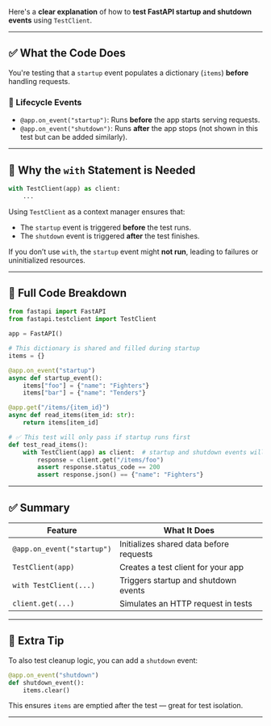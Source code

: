 Here's a **clear explanation** of how to **test FastAPI startup and shutdown events** using `TestClient`.

---

## ✅ What the Code Does

You're testing that a `startup` event populates a dictionary (`items`) **before** handling requests.

### 🔄 Lifecycle Events

* `@app.on_event("startup")`: Runs **before** the app starts serving requests.
* `@app.on_event("shutdown")`: Runs **after** the app stops (not shown in this test but can be added similarly).

---

## 🧠 Why the `with` Statement is Needed

```python
with TestClient(app) as client:
    ...
```

Using `TestClient` as a context manager ensures that:

* The `startup` event is triggered **before** the test runs.
* The `shutdown` event is triggered **after** the test finishes.

If you don’t use `with`, the `startup` event might **not run**, leading to failures or uninitialized resources.

---

## 🧪 Full Code Breakdown

```python
from fastapi import FastAPI
from fastapi.testclient import TestClient

app = FastAPI()

# This dictionary is shared and filled during startup
items = {}

@app.on_event("startup")
async def startup_event():
    items["foo"] = {"name": "Fighters"}
    items["bar"] = {"name": "Tenders"}

@app.get("/items/{item_id}")
async def read_items(item_id: str):
    return items[item_id]

# ✅ This test will only pass if startup runs first
def test_read_items():
    with TestClient(app) as client:  # startup and shutdown events will run
        response = client.get("/items/foo")
        assert response.status_code == 200
        assert response.json() == {"name": "Fighters"}
```

---

## ✅ Summary

| Feature                    | What It Does                            |
| -------------------------- | --------------------------------------- |
| `@app.on_event("startup")` | Initializes shared data before requests |
| `TestClient(app)`          | Creates a test client for your app      |
| `with TestClient(...)`     | Triggers startup and shutdown events    |
| `client.get(...)`          | Simulates an HTTP request in tests      |

---

## 📌 Extra Tip

To also test cleanup logic, you can add a `shutdown` event:

```python
@app.on_event("shutdown")
def shutdown_event():
    items.clear()
```

This ensures `items` are emptied after the test — great for test isolation.

---

